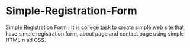 # Simple-Registration-Form
Simple Registration Form : It is college task to create simple web site that have simple registration form, about page and contact page using simple HTML n ad CSS.
